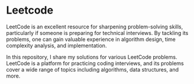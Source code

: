 # Leetcode



LeetCode is an excellent resource for sharpening  problem-solving skills, particularly if someone is preparing for technical interviews. By tackling its problems, one can gain valuable experience in algorithm design, time complexity analysis, and implementation.

In this repository, I share my solutions for various LeetCode problems. LeetCode is a platform for practicing coding interviews, and its problems cover a wide range of topics including algorithms, data structures, and more.

